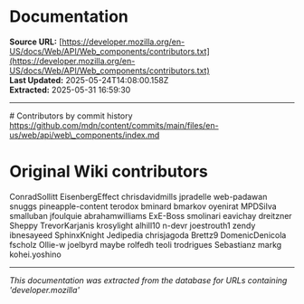 # Documentation

**Source URL:** [https://developer.mozilla.org/en-US/docs/Web/API/Web_components/contributors.txt](https://developer.mozilla.org/en-US/docs/Web/API/Web_components/contributors.txt)  
**Last Updated:** 2025-05-24T14:08:00.158Z  
**Extracted:** 2025-05-31 16:59:30

---

\# Contributors by commit history
https://github.com/mdn/content/commits/main/files/en-us/web/api/web\_components/index.md

# Original Wiki contributors
ConradSollitt
EisenbergEffect
chrisdavidmills
jpradelle
web-padawan
snuggs
pineapple-content
terodox
bminard
bmarkov
oyenirat
MPDSilva
smalluban
jfoulquie
abrahamwilliams
ExE-Boss
smolinari
eavichay
dreitzner
Sheppy
TrevorKarjanis
krosylight
alhill10
n-devr
joestrouth1
zendy
ibnesayeed
SphinxKnight
Jedipedia
chrisjagoda
Brettz9
DomenicDenicola
fscholz
Ollie-w
joelbyrd
maybe
rolfedh
teoli
trodrigues
Sebastianz
markg
kohei.yoshino

---

*This documentation was extracted from the database for URLs containing 'developer.mozilla'*

